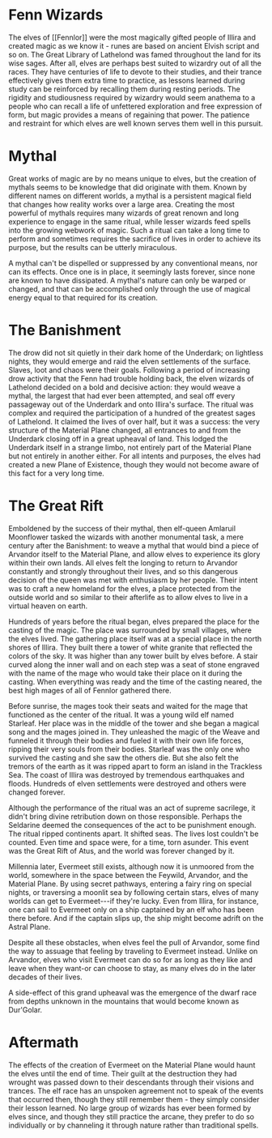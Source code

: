 # Fenn Wizards

The elves of [[Fennlor]] were the most magically gifted people of Illira and created magic as we know it - runes are based on ancient Elvish script and so on. The Great Library of Lathelond was famed throughout the land for its wise sages. After all, elves are perhaps best suited to wizardry out of all the races. They have centuries of life to devote to their studies, and their trance effectively gives them extra time to practice, as lessons learned during study can be reinforced by recalling them during resting periods. The rigidity and studiousness required by wizardry would seem anathema to a people who can recall a life of unfettered exploration and free expression of form, but magic provides a means of regaining that power. The patience and restraint for which elves are well known serves them well in this pursuit.


# Mythal

Great works of magic are by no means unique to elves, but the creation of mythals seems to be knowledge that did originate with them. Known by different names on different worlds, a mythal is a persistent magical field that changes how reality works over a large area. Creating the most powerful of mythals requires many wizards of great renown and long experience to engage in the same ritual, while lesser wizards feed spells into the growing webwork of magic. Such a ritual can take a long time to perform and sometimes requires the sacrifice of lives in order to achieve its purpose, but the results can be utterly miraculous.

A mythal can't be dispelled or suppressed by any conventional means, nor can its effects. Once one is in place, it seemingly lasts forever, since none are known to have dissipated. A mythal's nature can only be warped or changed, and that can be accomplished only through the use of magical energy equal to that required for its creation.


# The Banishment

The drow did not sit quietly in their dark home of the Underdark; on lightless nights, they would emerge and raid the elven settlements of the surface. Slaves, loot and chaos were their goals. Following a period of increasing drow activity that the Fenn had trouble holding back, the elven wizards of Lathelond decided on a bold and decisive action: they would weave a mythal, the largest that had ever been attempted, and seal off every passageway out of the Underdark and onto Illira's surface. The ritual was complex and required the participation of a hundred of the greatest sages of Lathelond. It claimed the lives of over half, but it was a success: the very structure of the Material Plane changed, all entrances to and from the Underdark closing off in a great upheaval of land. This lodged the Underdark itself in a strange limbo, not entirely part of the Material Plane but not entirely in another either. For all intents and purposes, the elves had created a new Plane of Existence, though they would not become aware of this fact for a very long time.


# The Great Rift

Emboldened by the success of their mythal, then elf-queen Amlaruil Moonflower tasked the wizards with another monumental task, a mere century after the Banishment: to weave a mythal that would bind a piece of Arvandor itself to the Material Plane, and allow elves to experience its glory within their own lands. All elves felt the longing to return to Arvandor constantly and strongly throughout their lives, and so this dangerous decision of the queen was met with enthusiasm by her people. Their intent was to craft a new homeland for the elves, a place protected from the outside world and so similar to their afterlife as to allow elves to live in a virtual heaven on earth.

Hundreds of years before the ritual began, elves prepared the place for the casting of the magic. The place was surrounded by small villages, where the elves lived. The gathering place itself was at a special place in the north shores of Illira. They built there a tower of white granite that reflected the colors of the sky. It was higher than any tower built by elves before. A stair curved along the inner wall and on each step was a seat of stone engraved with the name of the mage who would take their place on it during the casting. When everything was ready and the time of the casting neared, the best high mages of all of Fennlor gathered there.

Before sunrise, the mages took their seats and waited for the mage that functioned as the center of the ritual. It was a young wild elf named Starleaf. Her place was in the middle of the tower and she began a magical song and the mages joined in. They unleashed the magic of the Weave and funneled it through their bodies and fueled it with their own life forces, ripping their very souls from their bodies. Starleaf was the only one who survived the casting and she saw the others die. But she also felt the tremors of the earth as it was ripped apart to form an island in the Trackless Sea. The coast of Illira was destroyed by tremendous earthquakes and floods. Hundreds of elven settlements were destroyed and others were changed forever.

Although the performance of the ritual was an act of supreme sacrilege, it didn't bring divine retribution down on those responsible. Perhaps the Seldarine deemed the consequences of the act to be punishment enough. The ritual ripped continents apart. It shifted seas. The lives lost couldn't be counted. Even time and space were, for a time, torn asunder. This event was the Great Rift of Atus, and the world was forever changed by it.

Millennia later, Evermeet still exists, although now it is unmoored from the world, somewhere in the space between the Feywild, Arvandor, and the Material Plane. By using secret pathways, entering a fairy ring on special nights, or traversing a moonlit sea by following certain stars, elves of many worlds can get to Evermeet---if they're lucky. Even from Illira, for instance, one can sail to Evermeet only on a ship captained by an elf who has been there before. And if the captain slips up, the ship might become adrift on the Astral Plane.

Despite all these obstacles, when elves feel the pull of Arvandor, some find the way to assuage that feeling by traveling to Evermeet instead. Unlike on Arvandor, elves who visit Evermeet can do so for as long as they like and leave when they want-or can choose to stay, as many elves do in the later decades of their lives.

A side-effect of this grand upheaval was the emergence of the dwarf race from depths unknown in the mountains that would become known as Dur'Golar.


# Aftermath

The effects of the creation of Evermeet on the Material Plane would haunt the elves until the end of time. Their guilt at the destruction they had wrought was passed down to their descendants through their visions and trances. The elf race has an unspoken agreement not to speak of the events that occurred then, though they still remember them - they simply consider their lesson learned. No large group of wizards has ever been formed by elves since, and though they still practice the arcane, they prefer to do so individually or by channeling it through nature rather than traditional spells.

